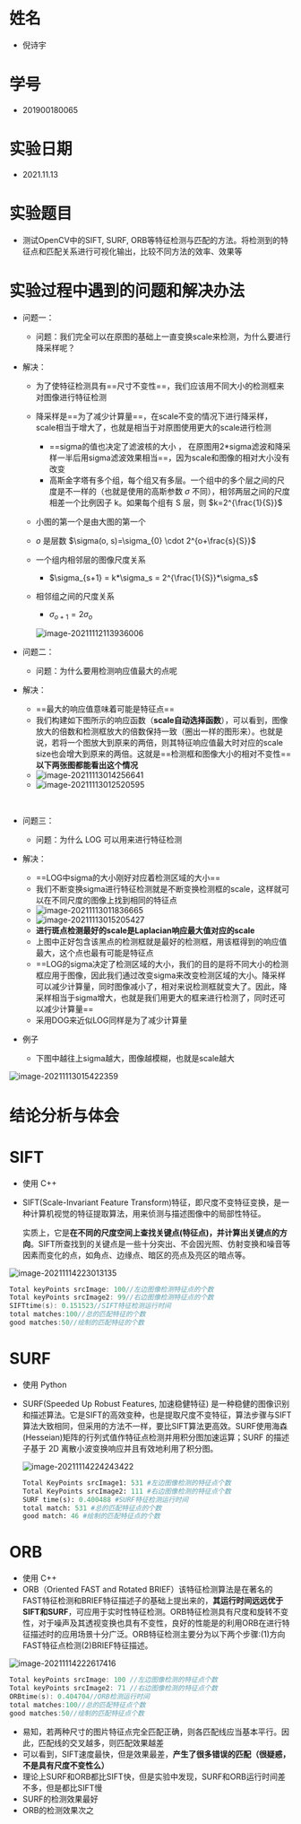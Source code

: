 

# 姓名

- 倪诗宇

# 学号

- 201900180065

# 实验日期

- 2021.11.13

# 实验题目

- 测试OpenCV中的SIFT, SURF, ORB等特征检测与匹配的方法。将检测到的特征点和匹配关系进行可视化输出，比较不同方法的效率、效果等

# 实验过程中遇到的问题和解决办法

- 问题一：

  - 问题：我们完全可以在原图的基础上一直变换scale来检测，为什么要进行降采样呢？
- 解决：
    - 为了使特征检测具有==尺寸不变性==，我们应该用不同大小的检测框来对图像进行特征检测
  
  - 降采样是==为了减少计算量==，在scale不变的情况下进行降采样，scale相当于增大了，也就是相当于对原图使用更大的scale进行检测
    - ==sigma的值也决定了滤波核的大小 ， 在原图用2*sigma滤波和降采样一半后用sigma滤波效果相当==，因为scale和图像的相对大小没有改变
    - 高斯金字塔有多个组，每个组又有多层。一个组中的多个层之间的尺度是不一样的（也就是使用的高斯参数 $\sigma$ 不同），相邻两层之间的尺度相差一个比例因子 k。如果每个组有 S 层，则 $k=2^{\frac{1}{S}}$
    
  - 小图的第一个是由大图的第一个
  
  - $o$ 是层数  $\sigma(o, s)=\sigma_{0} \cdot 2^{o+\frac{s}{S}}$
  
  - 一个组内相邻层的图像尺度关系
  
    - $\sigma_{s+1} = k*\sigma_s = 2^{\frac{1}{S}}*\sigma_s$
  
  - 相邻组之间的尺度关系
  
    - $\sigma_{o+1}=2\sigma_o$
  
    ![image-20211112113936006](C:\Users\nishiyu\AppData\Roaming\Typora\typora-user-images\image-20211112113936006.png)

- 问题二：

  - 问题：为什么要用检测响应值最大的点呢

- 解决：
  - ==最大的响应值意味着可能是特征点==
  - 我们构建如下图所示的响应函数（**scale自动选择函数**），可以看到，图像放大的倍数和检测框放大的倍数保持一致（圈出一样的图形来）。也就是说，若将一个图放大到原来的两倍，则其特征响应值最大时对应的scale size也会增大到原来的两倍。这就是==检测框和图像大小的相对不变性==**以下两张图都能看出这个情况**
  - ![image-20211113014256641](C:\Users\nishiyu\AppData\Roaming\Typora\typora-user-images\image-20211113014256641.png)
  - ![image-20211113012520595](C:\Users\nishiyu\AppData\Roaming\Typora\typora-user-images\image-20211113012520595.png)

  ​	

- 问题三：

  - 问题：为什么 LOG 可以用来进行特征检测

- 解决：

  - ==LOG中sigma的大小刚好对应着检测区域的大小==
  - 我们不断变换sigma进行特征检测就是不断变换检测框的scale，这样就可以在不同尺度的图像上找到相同的特征点
  - ![image-20211113011836665](C:\Users\nishiyu\AppData\Roaming\Typora\typora-user-images\image-20211113011836665.png)
  - ![image-20211113015205427](C:\Users\nishiyu\AppData\Roaming\Typora\typora-user-images\image-20211113015205427.png)
  - **进行斑点检测最好的scale是Laplacian响应最大值对应的scale**
  - 上图中正好包含该黑点的检测框就是最好的检测框，用该框得到的响应值最大，这个点也最有可能是特征点
  - ==LOG的sigma决定了检测区域的大小，我们的目的是将不同大小的检测框应用于图像，因此我们通过改变sigma来改变检测区域的大小。降采样可以减少计算量，同时图像减小了，相对来说检测框就变大了。因此，降采样相当于sigma增大，也就是我们用更大的框来进行检测了，同时还可以减少计算量==
  - 采用DOG来近似LOG同样是为了减少计算量

- 例子
  - 下图中越往上sigma越大，图像越模糊，也就是scale越大

![image-20211113015422359](C:\Users\nishiyu\AppData\Roaming\Typora\typora-user-images\image-20211113015422359.png)

# 结论分析与体会

# SIFT

- 使用 C++

- SIFT(Scale-Invariant Feature Transform)特征，即尺度不变特征变换，是一种计算机视觉的特征提取算法，用来侦测与描述图像中的局部性特征。

  实质上，它是**在不同的尺度空间上查找关键点(特征点)，并计算出关键点的方向**。SIFT所查找到的关键点是一些十分突出、不会因光照、仿射变换和噪音等因素而变化的点，如角点、边缘点、暗区的亮点及亮区的暗点等。

![image-20211114223013135](C:\Users\nishiyu\AppData\Roaming\Typora\typora-user-images\image-20211114223013135.png)

```c++
Total keyPoints srcImage: 100//左边图像检测特征点的个数
Total keyPoints srcImage2: 99//右边图像检测特征点的个数
SIFTtime(s): 0.151523//SIFT特征检测运行时间
total matches:100//总的匹配特征的个数
good matches:50//绘制的匹配特征的个数
```

# SURF

- 使用 Python

- SURF(Speeded Up Robust Features, 加速稳健特征) 是一种稳健的图像识别和描述算法。它是SIFT的高效变种，也是提取尺度不变特征，算法步骤与SIFT算法大致相同，但采用的方法不一样，要比SIFT算法更高效。SURF使用海森(Hesseian)矩阵的行列式值作特征点检测并用积分图加速运算；SURF 的描述子基于 2D 离散小波变换响应并且有效地利用了积分图。

  ![image-20211114224243422](C:\Users\nishiyu\AppData\Roaming\Typora\typora-user-images\image-20211114224243422.png)

  ```python
  Total KeyPoints srcImage1: 531 #左边图像检测的特征点个数
  Total KeyPoints srcImage2: 111 #右边图像检测的特征点个数
  SURF time(s): 0.400488 #SURF特征检测运行时间
  total match: 531 #总的匹配特征点的个数
  good match: 46 #绘制的匹配特征点的个数
  ```

# ORB

- 使用 C++
- ORB（Oriented FAST and Rotated BRIEF）该特征检测算法是在著名的FAST特征检测和BRIEF特征描述子的基础上提出来的，**其运行时间远远优于SIFT和SURF**，可应用于实时性特征检测。ORB特征检测具有尺度和旋转不变性，对于噪声及其透视变换也具有不变性，良好的性能是的利用ORB在进行特征描述时的应用场景十分广泛。ORB特征检测主要分为以下两个步骤:(1)方向FAST特征点检测(2)BRIEF特征描述。

![image-20211114222617416](C:\Users\nishiyu\AppData\Roaming\Typora\typora-user-images\image-20211114222617416.png)

```c++
Total keyPoints srcImage: 100 //左边图像检测的特征点个数
Total keyPoints srcImage2: 71 //右边图像检测的特征点个数
ORBtime(s): 0.404704//ORB检测运行时间
total matches:100//总的匹配特征点个数
good matches:50//绘制的匹配特征点个数
```

- 易知，若两种尺寸的图片特征点完全匹配正确，则各匹配线应当基本平行。因此，匹配线的交叉越多，则匹配效果越差
- 可以看到，SIFT速度最快，但是效果最差，**产生了很多错误的匹配（很疑惑，不是具有尺度不变性么）**
- 理论上SURF和ORB都比SIFT快，但是实验中发现，SURF和ORB运行时间差不多，但是都比SIFT慢
- SURF的检测效果最好
- ORB的检测效果次之
